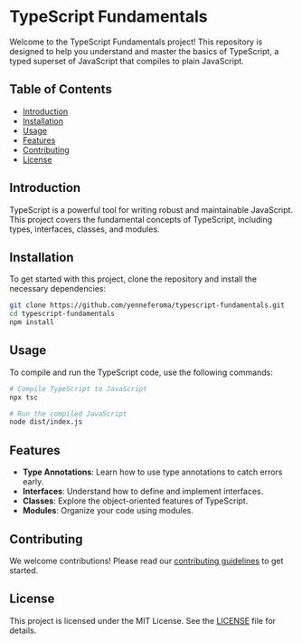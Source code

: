 # TypeScript Fundamentals

Welcome to the TypeScript Fundamentals project! This repository is designed to help you understand and master the basics of TypeScript, a typed superset of JavaScript that compiles to plain JavaScript.

## Table of Contents

- [Introduction](#introduction)
- [Installation](#installation)
- [Usage](#usage)
- [Features](#features)
- [Contributing](#contributing)
- [License](#license)

## Introduction

TypeScript is a powerful tool for writing robust and maintainable JavaScript. This project covers the fundamental concepts of TypeScript, including types, interfaces, classes, and modules.

## Installation

To get started with this project, clone the repository and install the necessary dependencies:

```bash
git clone https://github.com/yenneferoma/typescript-fundamentals.git
cd typescript-fundamentals
npm install
```

## Usage

To compile and run the TypeScript code, use the following commands:

```bash
# Compile TypeScript to JavaScript
npx tsc

# Run the compiled JavaScript
node dist/index.js
```

## Features

- **Type Annotations**: Learn how to use type annotations to catch errors early.
- **Interfaces**: Understand how to define and implement interfaces.
- **Classes**: Explore the object-oriented features of TypeScript.
- **Modules**: Organize your code using modules.

## Contributing

We welcome contributions! Please read our [contributing guidelines](CONTRIBUTING.md) to get started.

## License

This project is licensed under the MIT License. See the [LICENSE](LICENSE) file for details.
